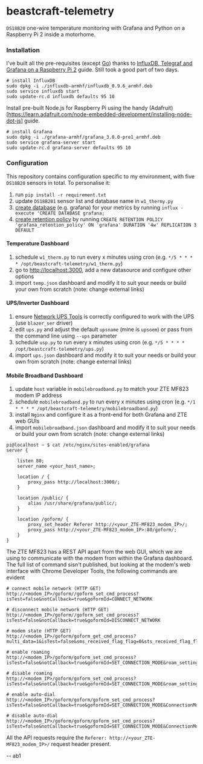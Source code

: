 # beastcraft-telemetry
`DS18B20` one-wire temperature monitoring with Grafana and Python on a Raspberry Pi 2 inside a motorhome.

### Installation
I've built all the pre-requisites (except [Go](http://www.aymerick.com/2013/09/24/go_language_on_raspberrypi.html)) thanks to [InfluxDB, Telegraf and Grafana on a Raspberry Pi 2](http://www.aymerick.com/2015/10/07/influxdb-telegraf-grafana-raspberry-pi.html) guide. Still took a good part of two days.

    # install InfluxDB
    sudo dpkg -i ./influxdb-armhf/influxdb_0.9.6_armhf.deb
    sudo service influxdb start
    sudo update-rc.d influxdb defaults 95 10

Install pre-built Node.js for Raspberry Pi using the handy (Adafruit)[https://learn.adafruit.com/node-embedded-development/installing-node-dot-js] guide.

    # install Grafana
    sudo dpkg -i ./grafana-armhf/grafana_3.0.0-pre1_armhf.deb
    sudo service grafana-server start
    sudo update-rc.d grafana-server defaults 95 10
    
### Configuration
This repository contains configuration specific to my environment, with five `DS18B20` sensors in total. To personalise it:

1. run `pip install -r requirement.txt`
2. update `DS18B201` sensor list and database name in `w1_thermy.py`
3. [create database](https://influxdb.com/docs/v0.9/query_language/database_management.html#create-a-database-with-create-database) (e.g. grafana) for your metrics by running `influx -execute 'CREATE DATABASE grafana;`
4. [create retention policy](https://influxdb.com/docs/v0.9/query_language/database_management.html#retention-policy-management) by running `CREATE RETENTION POLICY 'grafana_retention_policy' ON 'grafana' DURATION '4w' REPLICATION 3 DEFAULT`

#### Temperature Dashboard

1. schedule `w1_therm.py` to run every x minutes using cron (e.g. `*/5 * * * * /opt/beastcraft-telemetry/w1_therm.py`)
2. go to [http://localhost:3000](http://localhost:3000), add a new datasource and configure other options
3. import `temp.json` dashboard and modify it to suit your needs or build your own from scratch (note: change external links)

#### UPS/Inverter Dashboard

1. ensure [Network UPS Tools](http://www.networkupstools.org/) is correctly configured to work with the UPS (use `blazer_ser` driver)
2. edit `ups.py` and adjust the default `upsname` (mine is `upsoem`) or pass from the command line using `--ups` parameter
3. schedule `usp.py` to run every x minutes using cron (e.g. `*/5 * * * * /opt/beastcraft-telemetry/ups.py`)
4. import `ups.json` dashboard and modify it to suit your needs or build your own from scratch (note: change external links)


#### Mobile Broadband Dashboard

1. update `host` variable in `mobilebroadband.py` to match your ZTE MF823 modem IP address
2. schedule `mobilebroadband.py` to run every x minutes using cron (e.g. `*/1 * * * * /opt/beastcraft-telemetry/mobilebroadband.py`)
3. install `Nginx` and configure it as a front-end for both Grafana and ZTE web GUIs
4. import `mobilebroadband.json` dashboard and modify it to suit your needs or build your own from scratch (note: change external links)

````
pi@localhost ~ $ cat /etc/nginx/sites-enabled/grafana
server {

	listen 80;
	server_name <your_host_name>;

	location / {
		proxy_pass http://localhost:3000/;
	}

	location /public/ {
		alias /usr/share/grafana/public/;
	}

	location /goform/ {
		proxy_set_header Referer http://<your_ZTE-MF823_modem_IP>/;
		proxy_pass http://<your_ZTE-MF823_modem_IP>:80/goform/;
	}
}
````

The ZTE MF823 has a REST API apart from the web GUI, which we are using to communicate with the modem from within the Grafana dashboard. The full list of command sisn't published, but looking at the modem's web interface with Chrome Developer Tools, the following commands are evident

```
# connect mobile network (HTTP GET)
http://<modem_IP>/goform//goform_set_cmd_process?isTest=false&notCallback=true&goformId=CONNECT_NETWORK

# disconnect mobile network (HTTP GET)
http://<modem_IP>/goform//goform_set_cmd_process?isTest=false&notCallback=true&goformId=DISCONNECT_NETWORK

# modem state (HTTP GET)
http://<modem_IP>/goform/goform_get_cmd_process?multi_data=1&isTest=false&sms_received_flag_flag=0&sts_received_flag_flag=0&cmd=modem_main_state%2Cpin_status%2Cloginfo%2Cnew_version_state%2Ccurrent_upgrade_state%2Cis_mandatory%2Csms_received_flag%2Csts_received_flag%2Csignalbar%2Cnetwork_type%2Cnetwork_provider%2Cppp_status%2CEX_SSID1%2Cex_wifi_status%2CEX_wifi_profile%2Cm_ssid_enable%2Csms_unread_num%2CRadioOff%2Csimcard_roam%2Clan_ipaddr%2Cstation_mac%2Cbattery_charging%2Cbattery_vol_percent%2Cbattery_pers%2Cspn_display_flag%2Cplmn_display_flag%2Cspn_name_data%2Cspn_b1_flag%2Cspn_b2_flag%2Crealtime_tx_bytes%2Crealtime_rx_bytes%2Crealtime_time%2Crealtime_tx_thrpt%2Crealtime_rx_thrpt%2Cmonthly_rx_bytes%2Cmonthly_tx_bytes%2Cmonthly_time%2Cdate_month%2Cdata_volume_limit_switch%2Cdata_volume_limit_size%2Cdata_volume_alert_percent%2Cdata_volume_limit_unit%2Croam_setting_option%2Cupg_roam_switch%2Chplmn

# enable roaming
http://<modem_IP>/goform/goform_set_cmd_process?isTest=false&notCallback=true&goformId=SET_CONNECTION_MODE&roam_setting_option=on

# disable roaming
http://<modem_IP>/goform/goform_set_cmd_process?isTest=false&notCallback=true&goformId=SET_CONNECTION_MODE&roam_setting_option=off

# enable auto-dial
http://<modem_IP>/goform/goform/goform_set_cmd_process?isTest=false&notCallback=true&goformId=SET_CONNECTION_MODE&ConnectionMode=auto_dial

# disable auto-dial
http://<modem_IP>/goform/goform/goform_set_cmd_process?isTest=false&notCallback=true&goformId=SET_CONNECTION_MODE&ConnectionMode=manual_dial
```

All the API requests require the `Referer: http://<your_ZTE-MF823_modem_IP>/` request header present.

-- ab1
